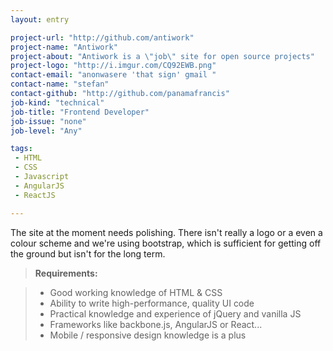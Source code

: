 ```yaml
---
layout: entry

project-url: "http://github.com/antiwork"
project-name: "Antiwork"
project-about: "Antiwork is a \"job\" site for open source projects"
project-logo: "http://i.imgur.com/CQ92EWB.png"
contact-email: "anonwasere 'that sign' gmail "
contact-name: "stefan"
contact-github: "http://github.com/panamafrancis"
job-kind: "technical"
job-title: "Frontend Developer"
job-issue: "none"
job-level: "Any"

tags:
 - HTML
 - CSS
 - Javascript
 - AngularJS
 - ReactJS

---
```

The site at the moment needs polishing. There isn't really a logo or a even a colour scheme and we're using bootstrap, which is sufficient for getting off the ground but isn't for the long term.

> **Requirements:**

> - Good working knowledge of HTML & CSS
> - Ability to write high-performance, quality UI code
> - Practical knowledge and experience of jQuery and vanilla JS
> - Frameworks like backbone.js, AngularJS or React...
> - Mobile / responsive design knowledge is a plus

